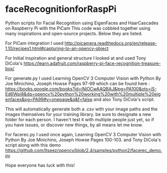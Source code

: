 # faceRecognitionforRaspPi
Python scripts for Facial Recognition using EigenFaces and HaarCascades on Raspberry Pi with the PiCam
This code was cobbled together using many inspirations and open-source projects. Below they are listed.

For PiCam integration I used
  http://picamera.readthedocs.org/en/release-1.10/recipes1.html#capturing-to-an-opencv-object
  
For Initial inspiration and general structure I looked at and used
  Tony DiCola's https://learn.adafruit.com/raspberry-pi-face-recognition-treasure-box/
    

For generate.py
  I used 
  Learning OpenCV 3 Computer Vision with Python
   By Joe Minichino, Joseph Howse
   Pages 97-99 which can be found here : https://books.google.com/books?id=iNlOCwAAQBAJ&lpg=PA100&ots=iS-Ed6Wpi8&dq=opencv%20python%20working%20with%20multiple%20eigenfaces&pg=PA99#v=onepage&q&f=false 
   and also Tony DiCola's script.
   
   This will automatically generate both a .csv with your image paths and the images themselves for your training library. be sure to designate a new folder for each person. I haven't test it with multiple people just yet, so if you have issues, or discover new     things, by all means let me know.
   
For facerec.py
  I used once again, 
   Learning OpenCV 3 Computer Vision with Python
   By Joe Minichino, Joseph Howse
   Pages 100-103.
   and Tony DiCola's script along with this demo
   https://github.com/Itseez/opencv/blob/2.4/samples/python2/facerec_demo.py
   
Hope everyone has luck with this!
